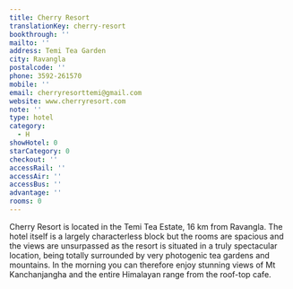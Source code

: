 ```yaml
---
title: Cherry Resort
translationKey: cherry-resort
bookthrough: ''
mailto: ''
address: Temi Tea Garden
city: Ravangla
postalcode: ''
phone: 3592-261570
mobile: ''
email: cherryresorttemi@gmail.com
website: www.cherryresort.com
note: ''
type: hotel
category:
  - H
showHotel: 0
starCategory: 0
checkout: ''
accessRail: ''
accessAir: ''
accessBus: ''
advantage: ''
rooms: 0
---
```

Cherry Resort is located in the Temi Tea Estate, 16 km from Ravangla. The hotel itself is a largely characterless block but the rooms are spacious and the views are unsurpassed as the resort is situated in a truly spectacular location, being totally surrounded by very photogenic tea gardens and mountains. In the morning you can therefore enjoy stunning views of Mt Kanchanjangha and the entire Himalayan range from the roof-top cafe.